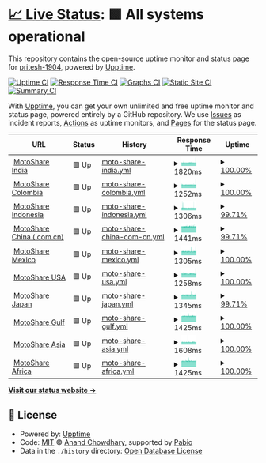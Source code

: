 # [📈 Live Status](https://pritesh-1904.github.io/moto-monitor-upptime): <!--live status--> **🟩 All systems operational**

This repository contains the open-source uptime monitor and status page for [pritesh-1904](https://pritesh-1904.github.io/moto-monitor-upptime), powered by [Upptime](https://github.com/upptime/upptime).

[![Uptime CI](https://github.com/pritesh-1904/moto-monitor-upptime/workflows/Uptime%20CI/badge.svg)](https://github.com/pritesh-1904/moto-monitor-upptime/actions?query=workflow%3A%22Uptime+CI%22)
[![Response Time CI](https://github.com/pritesh-1904/moto-monitor-upptime/workflows/Response%20Time%20CI/badge.svg)](https://github.com/pritesh-1904/moto-monitor-upptime/actions?query=workflow%3A%22Response+Time+CI%22)
[![Graphs CI](https://github.com/pritesh-1904/moto-monitor-upptime/workflows/Graphs%20CI/badge.svg)](https://github.com/pritesh-1904/moto-monitor-upptime/actions?query=workflow%3A%22Graphs+CI%22)
[![Static Site CI](https://github.com/pritesh-1904/moto-monitor-upptime/workflows/Static%20Site%20CI/badge.svg)](https://github.com/pritesh-1904/moto-monitor-upptime/actions?query=workflow%3A%22Static+Site+CI%22)
[![Summary CI](https://github.com/pritesh-1904/moto-monitor-upptime/workflows/Summary%20CI/badge.svg)](https://github.com/pritesh-1904/moto-monitor-upptime/actions?query=workflow%3A%22Summary+CI%22)

With [Upptime](https://upptime.js.org), you can get your own unlimited and free uptime monitor and status page, powered entirely by a GitHub repository. We use [Issues](https://github.com/pritesh-1904/moto-monitor-upptime/issues) as incident reports, [Actions](https://github.com/pritesh-1904/moto-monitor-upptime/actions) as uptime monitors, and [Pages](https://pritesh-1904.github.io/moto-monitor-upptime) for the status page.

<!--start: status pages-->
<!-- This summary is generated by Upptime (https://github.com/upptime/upptime) -->
<!-- Do not edit this manually, your changes will be overwritten -->
<!-- prettier-ignore -->
| URL | Status | History | Response Time | Uptime |
| --- | ------ | ------- | ------------- | ------ |
| <img alt="" src="https://icons.duckduckgo.com/ip3/motoshare.in.ico" height="13"> [MotoShare India](https://motoshare.in) | 🟩 Up | [moto-share-india.yml](https://github.com/pritesh-1904/moto-monitor-upptime/commits/HEAD/history/moto-share-india.yml) | <details><summary><img alt="Response time graph" src="./graphs/moto-share-india/response-time-week.png" height="20"> 1820ms</summary><br><a href="https://pritesh-1904.github.io/moto-monitor-upptime/history/moto-share-india"><img alt="Response time 1798" src="https://img.shields.io/endpoint?url=https%3A%2F%2Fraw.githubusercontent.com%2Fpritesh-1904%2Fmoto-monitor-upptime%2FHEAD%2Fapi%2Fmoto-share-india%2Fresponse-time.json"></a><br><a href="https://pritesh-1904.github.io/moto-monitor-upptime/history/moto-share-india"><img alt="24-hour response time 1816" src="https://img.shields.io/endpoint?url=https%3A%2F%2Fraw.githubusercontent.com%2Fpritesh-1904%2Fmoto-monitor-upptime%2FHEAD%2Fapi%2Fmoto-share-india%2Fresponse-time-day.json"></a><br><a href="https://pritesh-1904.github.io/moto-monitor-upptime/history/moto-share-india"><img alt="7-day response time 1820" src="https://img.shields.io/endpoint?url=https%3A%2F%2Fraw.githubusercontent.com%2Fpritesh-1904%2Fmoto-monitor-upptime%2FHEAD%2Fapi%2Fmoto-share-india%2Fresponse-time-week.json"></a><br><a href="https://pritesh-1904.github.io/moto-monitor-upptime/history/moto-share-india"><img alt="30-day response time 1798" src="https://img.shields.io/endpoint?url=https%3A%2F%2Fraw.githubusercontent.com%2Fpritesh-1904%2Fmoto-monitor-upptime%2FHEAD%2Fapi%2Fmoto-share-india%2Fresponse-time-month.json"></a><br><a href="https://pritesh-1904.github.io/moto-monitor-upptime/history/moto-share-india"><img alt="1-year response time 1798" src="https://img.shields.io/endpoint?url=https%3A%2F%2Fraw.githubusercontent.com%2Fpritesh-1904%2Fmoto-monitor-upptime%2FHEAD%2Fapi%2Fmoto-share-india%2Fresponse-time-year.json"></a></details> | <details><summary><a href="https://pritesh-1904.github.io/moto-monitor-upptime/history/moto-share-india">100.00%</a></summary><a href="https://pritesh-1904.github.io/moto-monitor-upptime/history/moto-share-india"><img alt="All-time uptime 99.69%" src="https://img.shields.io/endpoint?url=https%3A%2F%2Fraw.githubusercontent.com%2Fpritesh-1904%2Fmoto-monitor-upptime%2FHEAD%2Fapi%2Fmoto-share-india%2Fuptime.json"></a><br><a href="https://pritesh-1904.github.io/moto-monitor-upptime/history/moto-share-india"><img alt="24-hour uptime 100.00%" src="https://img.shields.io/endpoint?url=https%3A%2F%2Fraw.githubusercontent.com%2Fpritesh-1904%2Fmoto-monitor-upptime%2FHEAD%2Fapi%2Fmoto-share-india%2Fuptime-day.json"></a><br><a href="https://pritesh-1904.github.io/moto-monitor-upptime/history/moto-share-india"><img alt="7-day uptime 100.00%" src="https://img.shields.io/endpoint?url=https%3A%2F%2Fraw.githubusercontent.com%2Fpritesh-1904%2Fmoto-monitor-upptime%2FHEAD%2Fapi%2Fmoto-share-india%2Fuptime-week.json"></a><br><a href="https://pritesh-1904.github.io/moto-monitor-upptime/history/moto-share-india"><img alt="30-day uptime 99.69%" src="https://img.shields.io/endpoint?url=https%3A%2F%2Fraw.githubusercontent.com%2Fpritesh-1904%2Fmoto-monitor-upptime%2FHEAD%2Fapi%2Fmoto-share-india%2Fuptime-month.json"></a><br><a href="https://pritesh-1904.github.io/moto-monitor-upptime/history/moto-share-india"><img alt="1-year uptime 99.69%" src="https://img.shields.io/endpoint?url=https%3A%2F%2Fraw.githubusercontent.com%2Fpritesh-1904%2Fmoto-monitor-upptime%2FHEAD%2Fapi%2Fmoto-share-india%2Fuptime-year.json"></a></details>
| <img alt="" src="https://icons.duckduckgo.com/ip3/motoshare.co.ico" height="13"> [MotoShare Colombia](https://motoshare.co) | 🟩 Up | [moto-share-colombia.yml](https://github.com/pritesh-1904/moto-monitor-upptime/commits/HEAD/history/moto-share-colombia.yml) | <details><summary><img alt="Response time graph" src="./graphs/moto-share-colombia/response-time-week.png" height="20"> 1252ms</summary><br><a href="https://pritesh-1904.github.io/moto-monitor-upptime/history/moto-share-colombia"><img alt="Response time 1213" src="https://img.shields.io/endpoint?url=https%3A%2F%2Fraw.githubusercontent.com%2Fpritesh-1904%2Fmoto-monitor-upptime%2FHEAD%2Fapi%2Fmoto-share-colombia%2Fresponse-time.json"></a><br><a href="https://pritesh-1904.github.io/moto-monitor-upptime/history/moto-share-colombia"><img alt="24-hour response time 1260" src="https://img.shields.io/endpoint?url=https%3A%2F%2Fraw.githubusercontent.com%2Fpritesh-1904%2Fmoto-monitor-upptime%2FHEAD%2Fapi%2Fmoto-share-colombia%2Fresponse-time-day.json"></a><br><a href="https://pritesh-1904.github.io/moto-monitor-upptime/history/moto-share-colombia"><img alt="7-day response time 1252" src="https://img.shields.io/endpoint?url=https%3A%2F%2Fraw.githubusercontent.com%2Fpritesh-1904%2Fmoto-monitor-upptime%2FHEAD%2Fapi%2Fmoto-share-colombia%2Fresponse-time-week.json"></a><br><a href="https://pritesh-1904.github.io/moto-monitor-upptime/history/moto-share-colombia"><img alt="30-day response time 1213" src="https://img.shields.io/endpoint?url=https%3A%2F%2Fraw.githubusercontent.com%2Fpritesh-1904%2Fmoto-monitor-upptime%2FHEAD%2Fapi%2Fmoto-share-colombia%2Fresponse-time-month.json"></a><br><a href="https://pritesh-1904.github.io/moto-monitor-upptime/history/moto-share-colombia"><img alt="1-year response time 1213" src="https://img.shields.io/endpoint?url=https%3A%2F%2Fraw.githubusercontent.com%2Fpritesh-1904%2Fmoto-monitor-upptime%2FHEAD%2Fapi%2Fmoto-share-colombia%2Fresponse-time-year.json"></a></details> | <details><summary><a href="https://pritesh-1904.github.io/moto-monitor-upptime/history/moto-share-colombia">100.00%</a></summary><a href="https://pritesh-1904.github.io/moto-monitor-upptime/history/moto-share-colombia"><img alt="All-time uptime 99.70%" src="https://img.shields.io/endpoint?url=https%3A%2F%2Fraw.githubusercontent.com%2Fpritesh-1904%2Fmoto-monitor-upptime%2FHEAD%2Fapi%2Fmoto-share-colombia%2Fuptime.json"></a><br><a href="https://pritesh-1904.github.io/moto-monitor-upptime/history/moto-share-colombia"><img alt="24-hour uptime 100.00%" src="https://img.shields.io/endpoint?url=https%3A%2F%2Fraw.githubusercontent.com%2Fpritesh-1904%2Fmoto-monitor-upptime%2FHEAD%2Fapi%2Fmoto-share-colombia%2Fuptime-day.json"></a><br><a href="https://pritesh-1904.github.io/moto-monitor-upptime/history/moto-share-colombia"><img alt="7-day uptime 100.00%" src="https://img.shields.io/endpoint?url=https%3A%2F%2Fraw.githubusercontent.com%2Fpritesh-1904%2Fmoto-monitor-upptime%2FHEAD%2Fapi%2Fmoto-share-colombia%2Fuptime-week.json"></a><br><a href="https://pritesh-1904.github.io/moto-monitor-upptime/history/moto-share-colombia"><img alt="30-day uptime 99.70%" src="https://img.shields.io/endpoint?url=https%3A%2F%2Fraw.githubusercontent.com%2Fpritesh-1904%2Fmoto-monitor-upptime%2FHEAD%2Fapi%2Fmoto-share-colombia%2Fuptime-month.json"></a><br><a href="https://pritesh-1904.github.io/moto-monitor-upptime/history/moto-share-colombia"><img alt="1-year uptime 99.70%" src="https://img.shields.io/endpoint?url=https%3A%2F%2Fraw.githubusercontent.com%2Fpritesh-1904%2Fmoto-monitor-upptime%2FHEAD%2Fapi%2Fmoto-share-colombia%2Fuptime-year.json"></a></details>
| <img alt="" src="https://icons.duckduckgo.com/ip3/motoshare.id.ico" height="13"> [MotoShare Indonesia](https://motoshare.id) | 🟩 Up | [moto-share-indonesia.yml](https://github.com/pritesh-1904/moto-monitor-upptime/commits/HEAD/history/moto-share-indonesia.yml) | <details><summary><img alt="Response time graph" src="./graphs/moto-share-indonesia/response-time-week.png" height="20"> 1306ms</summary><br><a href="https://pritesh-1904.github.io/moto-monitor-upptime/history/moto-share-indonesia"><img alt="Response time 1312" src="https://img.shields.io/endpoint?url=https%3A%2F%2Fraw.githubusercontent.com%2Fpritesh-1904%2Fmoto-monitor-upptime%2FHEAD%2Fapi%2Fmoto-share-indonesia%2Fresponse-time.json"></a><br><a href="https://pritesh-1904.github.io/moto-monitor-upptime/history/moto-share-indonesia"><img alt="24-hour response time 1261" src="https://img.shields.io/endpoint?url=https%3A%2F%2Fraw.githubusercontent.com%2Fpritesh-1904%2Fmoto-monitor-upptime%2FHEAD%2Fapi%2Fmoto-share-indonesia%2Fresponse-time-day.json"></a><br><a href="https://pritesh-1904.github.io/moto-monitor-upptime/history/moto-share-indonesia"><img alt="7-day response time 1306" src="https://img.shields.io/endpoint?url=https%3A%2F%2Fraw.githubusercontent.com%2Fpritesh-1904%2Fmoto-monitor-upptime%2FHEAD%2Fapi%2Fmoto-share-indonesia%2Fresponse-time-week.json"></a><br><a href="https://pritesh-1904.github.io/moto-monitor-upptime/history/moto-share-indonesia"><img alt="30-day response time 1312" src="https://img.shields.io/endpoint?url=https%3A%2F%2Fraw.githubusercontent.com%2Fpritesh-1904%2Fmoto-monitor-upptime%2FHEAD%2Fapi%2Fmoto-share-indonesia%2Fresponse-time-month.json"></a><br><a href="https://pritesh-1904.github.io/moto-monitor-upptime/history/moto-share-indonesia"><img alt="1-year response time 1312" src="https://img.shields.io/endpoint?url=https%3A%2F%2Fraw.githubusercontent.com%2Fpritesh-1904%2Fmoto-monitor-upptime%2FHEAD%2Fapi%2Fmoto-share-indonesia%2Fresponse-time-year.json"></a></details> | <details><summary><a href="https://pritesh-1904.github.io/moto-monitor-upptime/history/moto-share-indonesia">99.71%</a></summary><a href="https://pritesh-1904.github.io/moto-monitor-upptime/history/moto-share-indonesia"><img alt="All-time uptime 99.83%" src="https://img.shields.io/endpoint?url=https%3A%2F%2Fraw.githubusercontent.com%2Fpritesh-1904%2Fmoto-monitor-upptime%2FHEAD%2Fapi%2Fmoto-share-indonesia%2Fuptime.json"></a><br><a href="https://pritesh-1904.github.io/moto-monitor-upptime/history/moto-share-indonesia"><img alt="24-hour uptime 100.00%" src="https://img.shields.io/endpoint?url=https%3A%2F%2Fraw.githubusercontent.com%2Fpritesh-1904%2Fmoto-monitor-upptime%2FHEAD%2Fapi%2Fmoto-share-indonesia%2Fuptime-day.json"></a><br><a href="https://pritesh-1904.github.io/moto-monitor-upptime/history/moto-share-indonesia"><img alt="7-day uptime 99.71%" src="https://img.shields.io/endpoint?url=https%3A%2F%2Fraw.githubusercontent.com%2Fpritesh-1904%2Fmoto-monitor-upptime%2FHEAD%2Fapi%2Fmoto-share-indonesia%2Fuptime-week.json"></a><br><a href="https://pritesh-1904.github.io/moto-monitor-upptime/history/moto-share-indonesia"><img alt="30-day uptime 99.83%" src="https://img.shields.io/endpoint?url=https%3A%2F%2Fraw.githubusercontent.com%2Fpritesh-1904%2Fmoto-monitor-upptime%2FHEAD%2Fapi%2Fmoto-share-indonesia%2Fuptime-month.json"></a><br><a href="https://pritesh-1904.github.io/moto-monitor-upptime/history/moto-share-indonesia"><img alt="1-year uptime 99.83%" src="https://img.shields.io/endpoint?url=https%3A%2F%2Fraw.githubusercontent.com%2Fpritesh-1904%2Fmoto-monitor-upptime%2FHEAD%2Fapi%2Fmoto-share-indonesia%2Fuptime-year.json"></a></details>
| <img alt="" src="https://icons.duckduckgo.com/ip3/motoshare.com.cn.ico" height="13"> [MotoShare China (.com.cn)](https://motoshare.com.cn) | 🟩 Up | [moto-share-china-com-cn.yml](https://github.com/pritesh-1904/moto-monitor-upptime/commits/HEAD/history/moto-share-china-com-cn.yml) | <details><summary><img alt="Response time graph" src="./graphs/moto-share-china-com-cn/response-time-week.png" height="20"> 1441ms</summary><br><a href="https://pritesh-1904.github.io/moto-monitor-upptime/history/moto-share-china-com-cn"><img alt="Response time 1438" src="https://img.shields.io/endpoint?url=https%3A%2F%2Fraw.githubusercontent.com%2Fpritesh-1904%2Fmoto-monitor-upptime%2FHEAD%2Fapi%2Fmoto-share-china-com-cn%2Fresponse-time.json"></a><br><a href="https://pritesh-1904.github.io/moto-monitor-upptime/history/moto-share-china-com-cn"><img alt="24-hour response time 1438" src="https://img.shields.io/endpoint?url=https%3A%2F%2Fraw.githubusercontent.com%2Fpritesh-1904%2Fmoto-monitor-upptime%2FHEAD%2Fapi%2Fmoto-share-china-com-cn%2Fresponse-time-day.json"></a><br><a href="https://pritesh-1904.github.io/moto-monitor-upptime/history/moto-share-china-com-cn"><img alt="7-day response time 1441" src="https://img.shields.io/endpoint?url=https%3A%2F%2Fraw.githubusercontent.com%2Fpritesh-1904%2Fmoto-monitor-upptime%2FHEAD%2Fapi%2Fmoto-share-china-com-cn%2Fresponse-time-week.json"></a><br><a href="https://pritesh-1904.github.io/moto-monitor-upptime/history/moto-share-china-com-cn"><img alt="30-day response time 1438" src="https://img.shields.io/endpoint?url=https%3A%2F%2Fraw.githubusercontent.com%2Fpritesh-1904%2Fmoto-monitor-upptime%2FHEAD%2Fapi%2Fmoto-share-china-com-cn%2Fresponse-time-month.json"></a><br><a href="https://pritesh-1904.github.io/moto-monitor-upptime/history/moto-share-china-com-cn"><img alt="1-year response time 1438" src="https://img.shields.io/endpoint?url=https%3A%2F%2Fraw.githubusercontent.com%2Fpritesh-1904%2Fmoto-monitor-upptime%2FHEAD%2Fapi%2Fmoto-share-china-com-cn%2Fresponse-time-year.json"></a></details> | <details><summary><a href="https://pritesh-1904.github.io/moto-monitor-upptime/history/moto-share-china-com-cn">99.71%</a></summary><a href="https://pritesh-1904.github.io/moto-monitor-upptime/history/moto-share-china-com-cn"><img alt="All-time uptime 99.83%" src="https://img.shields.io/endpoint?url=https%3A%2F%2Fraw.githubusercontent.com%2Fpritesh-1904%2Fmoto-monitor-upptime%2FHEAD%2Fapi%2Fmoto-share-china-com-cn%2Fuptime.json"></a><br><a href="https://pritesh-1904.github.io/moto-monitor-upptime/history/moto-share-china-com-cn"><img alt="24-hour uptime 100.00%" src="https://img.shields.io/endpoint?url=https%3A%2F%2Fraw.githubusercontent.com%2Fpritesh-1904%2Fmoto-monitor-upptime%2FHEAD%2Fapi%2Fmoto-share-china-com-cn%2Fuptime-day.json"></a><br><a href="https://pritesh-1904.github.io/moto-monitor-upptime/history/moto-share-china-com-cn"><img alt="7-day uptime 99.71%" src="https://img.shields.io/endpoint?url=https%3A%2F%2Fraw.githubusercontent.com%2Fpritesh-1904%2Fmoto-monitor-upptime%2FHEAD%2Fapi%2Fmoto-share-china-com-cn%2Fuptime-week.json"></a><br><a href="https://pritesh-1904.github.io/moto-monitor-upptime/history/moto-share-china-com-cn"><img alt="30-day uptime 99.83%" src="https://img.shields.io/endpoint?url=https%3A%2F%2Fraw.githubusercontent.com%2Fpritesh-1904%2Fmoto-monitor-upptime%2FHEAD%2Fapi%2Fmoto-share-china-com-cn%2Fuptime-month.json"></a><br><a href="https://pritesh-1904.github.io/moto-monitor-upptime/history/moto-share-china-com-cn"><img alt="1-year uptime 99.83%" src="https://img.shields.io/endpoint?url=https%3A%2F%2Fraw.githubusercontent.com%2Fpritesh-1904%2Fmoto-monitor-upptime%2FHEAD%2Fapi%2Fmoto-share-china-com-cn%2Fuptime-year.json"></a></details>
| <img alt="" src="https://icons.duckduckgo.com/ip3/motoshare.mx.ico" height="13"> [MotoShare Mexico](https://motoshare.mx) | 🟩 Up | [moto-share-mexico.yml](https://github.com/pritesh-1904/moto-monitor-upptime/commits/HEAD/history/moto-share-mexico.yml) | <details><summary><img alt="Response time graph" src="./graphs/moto-share-mexico/response-time-week.png" height="20"> 1305ms</summary><br><a href="https://pritesh-1904.github.io/moto-monitor-upptime/history/moto-share-mexico"><img alt="Response time 1271" src="https://img.shields.io/endpoint?url=https%3A%2F%2Fraw.githubusercontent.com%2Fpritesh-1904%2Fmoto-monitor-upptime%2FHEAD%2Fapi%2Fmoto-share-mexico%2Fresponse-time.json"></a><br><a href="https://pritesh-1904.github.io/moto-monitor-upptime/history/moto-share-mexico"><img alt="24-hour response time 1287" src="https://img.shields.io/endpoint?url=https%3A%2F%2Fraw.githubusercontent.com%2Fpritesh-1904%2Fmoto-monitor-upptime%2FHEAD%2Fapi%2Fmoto-share-mexico%2Fresponse-time-day.json"></a><br><a href="https://pritesh-1904.github.io/moto-monitor-upptime/history/moto-share-mexico"><img alt="7-day response time 1305" src="https://img.shields.io/endpoint?url=https%3A%2F%2Fraw.githubusercontent.com%2Fpritesh-1904%2Fmoto-monitor-upptime%2FHEAD%2Fapi%2Fmoto-share-mexico%2Fresponse-time-week.json"></a><br><a href="https://pritesh-1904.github.io/moto-monitor-upptime/history/moto-share-mexico"><img alt="30-day response time 1271" src="https://img.shields.io/endpoint?url=https%3A%2F%2Fraw.githubusercontent.com%2Fpritesh-1904%2Fmoto-monitor-upptime%2FHEAD%2Fapi%2Fmoto-share-mexico%2Fresponse-time-month.json"></a><br><a href="https://pritesh-1904.github.io/moto-monitor-upptime/history/moto-share-mexico"><img alt="1-year response time 1271" src="https://img.shields.io/endpoint?url=https%3A%2F%2Fraw.githubusercontent.com%2Fpritesh-1904%2Fmoto-monitor-upptime%2FHEAD%2Fapi%2Fmoto-share-mexico%2Fresponse-time-year.json"></a></details> | <details><summary><a href="https://pritesh-1904.github.io/moto-monitor-upptime/history/moto-share-mexico">100.00%</a></summary><a href="https://pritesh-1904.github.io/moto-monitor-upptime/history/moto-share-mexico"><img alt="All-time uptime 99.70%" src="https://img.shields.io/endpoint?url=https%3A%2F%2Fraw.githubusercontent.com%2Fpritesh-1904%2Fmoto-monitor-upptime%2FHEAD%2Fapi%2Fmoto-share-mexico%2Fuptime.json"></a><br><a href="https://pritesh-1904.github.io/moto-monitor-upptime/history/moto-share-mexico"><img alt="24-hour uptime 100.00%" src="https://img.shields.io/endpoint?url=https%3A%2F%2Fraw.githubusercontent.com%2Fpritesh-1904%2Fmoto-monitor-upptime%2FHEAD%2Fapi%2Fmoto-share-mexico%2Fuptime-day.json"></a><br><a href="https://pritesh-1904.github.io/moto-monitor-upptime/history/moto-share-mexico"><img alt="7-day uptime 100.00%" src="https://img.shields.io/endpoint?url=https%3A%2F%2Fraw.githubusercontent.com%2Fpritesh-1904%2Fmoto-monitor-upptime%2FHEAD%2Fapi%2Fmoto-share-mexico%2Fuptime-week.json"></a><br><a href="https://pritesh-1904.github.io/moto-monitor-upptime/history/moto-share-mexico"><img alt="30-day uptime 99.70%" src="https://img.shields.io/endpoint?url=https%3A%2F%2Fraw.githubusercontent.com%2Fpritesh-1904%2Fmoto-monitor-upptime%2FHEAD%2Fapi%2Fmoto-share-mexico%2Fuptime-month.json"></a><br><a href="https://pritesh-1904.github.io/moto-monitor-upptime/history/moto-share-mexico"><img alt="1-year uptime 99.70%" src="https://img.shields.io/endpoint?url=https%3A%2F%2Fraw.githubusercontent.com%2Fpritesh-1904%2Fmoto-monitor-upptime%2FHEAD%2Fapi%2Fmoto-share-mexico%2Fuptime-year.json"></a></details>
| <img alt="" src="https://icons.duckduckgo.com/ip3/motoshare.us.ico" height="13"> [MotoShare USA](https://motoshare.us) | 🟩 Up | [moto-share-usa.yml](https://github.com/pritesh-1904/moto-monitor-upptime/commits/HEAD/history/moto-share-usa.yml) | <details><summary><img alt="Response time graph" src="./graphs/moto-share-usa/response-time-week.png" height="20"> 1258ms</summary><br><a href="https://pritesh-1904.github.io/moto-monitor-upptime/history/moto-share-usa"><img alt="Response time 1218" src="https://img.shields.io/endpoint?url=https%3A%2F%2Fraw.githubusercontent.com%2Fpritesh-1904%2Fmoto-monitor-upptime%2FHEAD%2Fapi%2Fmoto-share-usa%2Fresponse-time.json"></a><br><a href="https://pritesh-1904.github.io/moto-monitor-upptime/history/moto-share-usa"><img alt="24-hour response time 1219" src="https://img.shields.io/endpoint?url=https%3A%2F%2Fraw.githubusercontent.com%2Fpritesh-1904%2Fmoto-monitor-upptime%2FHEAD%2Fapi%2Fmoto-share-usa%2Fresponse-time-day.json"></a><br><a href="https://pritesh-1904.github.io/moto-monitor-upptime/history/moto-share-usa"><img alt="7-day response time 1258" src="https://img.shields.io/endpoint?url=https%3A%2F%2Fraw.githubusercontent.com%2Fpritesh-1904%2Fmoto-monitor-upptime%2FHEAD%2Fapi%2Fmoto-share-usa%2Fresponse-time-week.json"></a><br><a href="https://pritesh-1904.github.io/moto-monitor-upptime/history/moto-share-usa"><img alt="30-day response time 1218" src="https://img.shields.io/endpoint?url=https%3A%2F%2Fraw.githubusercontent.com%2Fpritesh-1904%2Fmoto-monitor-upptime%2FHEAD%2Fapi%2Fmoto-share-usa%2Fresponse-time-month.json"></a><br><a href="https://pritesh-1904.github.io/moto-monitor-upptime/history/moto-share-usa"><img alt="1-year response time 1218" src="https://img.shields.io/endpoint?url=https%3A%2F%2Fraw.githubusercontent.com%2Fpritesh-1904%2Fmoto-monitor-upptime%2FHEAD%2Fapi%2Fmoto-share-usa%2Fresponse-time-year.json"></a></details> | <details><summary><a href="https://pritesh-1904.github.io/moto-monitor-upptime/history/moto-share-usa">100.00%</a></summary><a href="https://pritesh-1904.github.io/moto-monitor-upptime/history/moto-share-usa"><img alt="All-time uptime 99.70%" src="https://img.shields.io/endpoint?url=https%3A%2F%2Fraw.githubusercontent.com%2Fpritesh-1904%2Fmoto-monitor-upptime%2FHEAD%2Fapi%2Fmoto-share-usa%2Fuptime.json"></a><br><a href="https://pritesh-1904.github.io/moto-monitor-upptime/history/moto-share-usa"><img alt="24-hour uptime 100.00%" src="https://img.shields.io/endpoint?url=https%3A%2F%2Fraw.githubusercontent.com%2Fpritesh-1904%2Fmoto-monitor-upptime%2FHEAD%2Fapi%2Fmoto-share-usa%2Fuptime-day.json"></a><br><a href="https://pritesh-1904.github.io/moto-monitor-upptime/history/moto-share-usa"><img alt="7-day uptime 100.00%" src="https://img.shields.io/endpoint?url=https%3A%2F%2Fraw.githubusercontent.com%2Fpritesh-1904%2Fmoto-monitor-upptime%2FHEAD%2Fapi%2Fmoto-share-usa%2Fuptime-week.json"></a><br><a href="https://pritesh-1904.github.io/moto-monitor-upptime/history/moto-share-usa"><img alt="30-day uptime 99.70%" src="https://img.shields.io/endpoint?url=https%3A%2F%2Fraw.githubusercontent.com%2Fpritesh-1904%2Fmoto-monitor-upptime%2FHEAD%2Fapi%2Fmoto-share-usa%2Fuptime-month.json"></a><br><a href="https://pritesh-1904.github.io/moto-monitor-upptime/history/moto-share-usa"><img alt="1-year uptime 99.70%" src="https://img.shields.io/endpoint?url=https%3A%2F%2Fraw.githubusercontent.com%2Fpritesh-1904%2Fmoto-monitor-upptime%2FHEAD%2Fapi%2Fmoto-share-usa%2Fuptime-year.json"></a></details>
| <img alt="" src="https://icons.duckduckgo.com/ip3/motoshare.jp.ico" height="13"> [MotoShare Japan](https://motoshare.jp) | 🟩 Up | [moto-share-japan.yml](https://github.com/pritesh-1904/moto-monitor-upptime/commits/HEAD/history/moto-share-japan.yml) | <details><summary><img alt="Response time graph" src="./graphs/moto-share-japan/response-time-week.png" height="20"> 1345ms</summary><br><a href="https://pritesh-1904.github.io/moto-monitor-upptime/history/moto-share-japan"><img alt="Response time 1340" src="https://img.shields.io/endpoint?url=https%3A%2F%2Fraw.githubusercontent.com%2Fpritesh-1904%2Fmoto-monitor-upptime%2FHEAD%2Fapi%2Fmoto-share-japan%2Fresponse-time.json"></a><br><a href="https://pritesh-1904.github.io/moto-monitor-upptime/history/moto-share-japan"><img alt="24-hour response time 1322" src="https://img.shields.io/endpoint?url=https%3A%2F%2Fraw.githubusercontent.com%2Fpritesh-1904%2Fmoto-monitor-upptime%2FHEAD%2Fapi%2Fmoto-share-japan%2Fresponse-time-day.json"></a><br><a href="https://pritesh-1904.github.io/moto-monitor-upptime/history/moto-share-japan"><img alt="7-day response time 1345" src="https://img.shields.io/endpoint?url=https%3A%2F%2Fraw.githubusercontent.com%2Fpritesh-1904%2Fmoto-monitor-upptime%2FHEAD%2Fapi%2Fmoto-share-japan%2Fresponse-time-week.json"></a><br><a href="https://pritesh-1904.github.io/moto-monitor-upptime/history/moto-share-japan"><img alt="30-day response time 1340" src="https://img.shields.io/endpoint?url=https%3A%2F%2Fraw.githubusercontent.com%2Fpritesh-1904%2Fmoto-monitor-upptime%2FHEAD%2Fapi%2Fmoto-share-japan%2Fresponse-time-month.json"></a><br><a href="https://pritesh-1904.github.io/moto-monitor-upptime/history/moto-share-japan"><img alt="1-year response time 1340" src="https://img.shields.io/endpoint?url=https%3A%2F%2Fraw.githubusercontent.com%2Fpritesh-1904%2Fmoto-monitor-upptime%2FHEAD%2Fapi%2Fmoto-share-japan%2Fresponse-time-year.json"></a></details> | <details><summary><a href="https://pritesh-1904.github.io/moto-monitor-upptime/history/moto-share-japan">99.71%</a></summary><a href="https://pritesh-1904.github.io/moto-monitor-upptime/history/moto-share-japan"><img alt="All-time uptime 99.83%" src="https://img.shields.io/endpoint?url=https%3A%2F%2Fraw.githubusercontent.com%2Fpritesh-1904%2Fmoto-monitor-upptime%2FHEAD%2Fapi%2Fmoto-share-japan%2Fuptime.json"></a><br><a href="https://pritesh-1904.github.io/moto-monitor-upptime/history/moto-share-japan"><img alt="24-hour uptime 100.00%" src="https://img.shields.io/endpoint?url=https%3A%2F%2Fraw.githubusercontent.com%2Fpritesh-1904%2Fmoto-monitor-upptime%2FHEAD%2Fapi%2Fmoto-share-japan%2Fuptime-day.json"></a><br><a href="https://pritesh-1904.github.io/moto-monitor-upptime/history/moto-share-japan"><img alt="7-day uptime 99.71%" src="https://img.shields.io/endpoint?url=https%3A%2F%2Fraw.githubusercontent.com%2Fpritesh-1904%2Fmoto-monitor-upptime%2FHEAD%2Fapi%2Fmoto-share-japan%2Fuptime-week.json"></a><br><a href="https://pritesh-1904.github.io/moto-monitor-upptime/history/moto-share-japan"><img alt="30-day uptime 99.83%" src="https://img.shields.io/endpoint?url=https%3A%2F%2Fraw.githubusercontent.com%2Fpritesh-1904%2Fmoto-monitor-upptime%2FHEAD%2Fapi%2Fmoto-share-japan%2Fuptime-month.json"></a><br><a href="https://pritesh-1904.github.io/moto-monitor-upptime/history/moto-share-japan"><img alt="1-year uptime 99.83%" src="https://img.shields.io/endpoint?url=https%3A%2F%2Fraw.githubusercontent.com%2Fpritesh-1904%2Fmoto-monitor-upptime%2FHEAD%2Fapi%2Fmoto-share-japan%2Fuptime-year.json"></a></details>
| <img alt="" src="https://icons.duckduckgo.com/ip3/motosharegulf.com.ico" height="13"> [MotoShare Gulf](https://motosharegulf.com) | 🟩 Up | [moto-share-gulf.yml](https://github.com/pritesh-1904/moto-monitor-upptime/commits/HEAD/history/moto-share-gulf.yml) | <details><summary><img alt="Response time graph" src="./graphs/moto-share-gulf/response-time-week.png" height="20"> 1425ms</summary><br><a href="https://pritesh-1904.github.io/moto-monitor-upptime/history/moto-share-gulf"><img alt="Response time 1460" src="https://img.shields.io/endpoint?url=https%3A%2F%2Fraw.githubusercontent.com%2Fpritesh-1904%2Fmoto-monitor-upptime%2FHEAD%2Fapi%2Fmoto-share-gulf%2Fresponse-time.json"></a><br><a href="https://pritesh-1904.github.io/moto-monitor-upptime/history/moto-share-gulf"><img alt="24-hour response time 1416" src="https://img.shields.io/endpoint?url=https%3A%2F%2Fraw.githubusercontent.com%2Fpritesh-1904%2Fmoto-monitor-upptime%2FHEAD%2Fapi%2Fmoto-share-gulf%2Fresponse-time-day.json"></a><br><a href="https://pritesh-1904.github.io/moto-monitor-upptime/history/moto-share-gulf"><img alt="7-day response time 1425" src="https://img.shields.io/endpoint?url=https%3A%2F%2Fraw.githubusercontent.com%2Fpritesh-1904%2Fmoto-monitor-upptime%2FHEAD%2Fapi%2Fmoto-share-gulf%2Fresponse-time-week.json"></a><br><a href="https://pritesh-1904.github.io/moto-monitor-upptime/history/moto-share-gulf"><img alt="30-day response time 1460" src="https://img.shields.io/endpoint?url=https%3A%2F%2Fraw.githubusercontent.com%2Fpritesh-1904%2Fmoto-monitor-upptime%2FHEAD%2Fapi%2Fmoto-share-gulf%2Fresponse-time-month.json"></a><br><a href="https://pritesh-1904.github.io/moto-monitor-upptime/history/moto-share-gulf"><img alt="1-year response time 1460" src="https://img.shields.io/endpoint?url=https%3A%2F%2Fraw.githubusercontent.com%2Fpritesh-1904%2Fmoto-monitor-upptime%2FHEAD%2Fapi%2Fmoto-share-gulf%2Fresponse-time-year.json"></a></details> | <details><summary><a href="https://pritesh-1904.github.io/moto-monitor-upptime/history/moto-share-gulf">100.00%</a></summary><a href="https://pritesh-1904.github.io/moto-monitor-upptime/history/moto-share-gulf"><img alt="All-time uptime 100.00%" src="https://img.shields.io/endpoint?url=https%3A%2F%2Fraw.githubusercontent.com%2Fpritesh-1904%2Fmoto-monitor-upptime%2FHEAD%2Fapi%2Fmoto-share-gulf%2Fuptime.json"></a><br><a href="https://pritesh-1904.github.io/moto-monitor-upptime/history/moto-share-gulf"><img alt="24-hour uptime 100.00%" src="https://img.shields.io/endpoint?url=https%3A%2F%2Fraw.githubusercontent.com%2Fpritesh-1904%2Fmoto-monitor-upptime%2FHEAD%2Fapi%2Fmoto-share-gulf%2Fuptime-day.json"></a><br><a href="https://pritesh-1904.github.io/moto-monitor-upptime/history/moto-share-gulf"><img alt="7-day uptime 100.00%" src="https://img.shields.io/endpoint?url=https%3A%2F%2Fraw.githubusercontent.com%2Fpritesh-1904%2Fmoto-monitor-upptime%2FHEAD%2Fapi%2Fmoto-share-gulf%2Fuptime-week.json"></a><br><a href="https://pritesh-1904.github.io/moto-monitor-upptime/history/moto-share-gulf"><img alt="30-day uptime 100.00%" src="https://img.shields.io/endpoint?url=https%3A%2F%2Fraw.githubusercontent.com%2Fpritesh-1904%2Fmoto-monitor-upptime%2FHEAD%2Fapi%2Fmoto-share-gulf%2Fuptime-month.json"></a><br><a href="https://pritesh-1904.github.io/moto-monitor-upptime/history/moto-share-gulf"><img alt="1-year uptime 100.00%" src="https://img.shields.io/endpoint?url=https%3A%2F%2Fraw.githubusercontent.com%2Fpritesh-1904%2Fmoto-monitor-upptime%2FHEAD%2Fapi%2Fmoto-share-gulf%2Fuptime-year.json"></a></details>
| <img alt="" src="https://icons.duckduckgo.com/ip3/motoshare.asia.ico" height="13"> [MotoShare Asia](https://motoshare.asia) | 🟩 Up | [moto-share-asia.yml](https://github.com/pritesh-1904/moto-monitor-upptime/commits/HEAD/history/moto-share-asia.yml) | <details><summary><img alt="Response time graph" src="./graphs/moto-share-asia/response-time-week.png" height="20"> 1608ms</summary><br><a href="https://pritesh-1904.github.io/moto-monitor-upptime/history/moto-share-asia"><img alt="Response time 1633" src="https://img.shields.io/endpoint?url=https%3A%2F%2Fraw.githubusercontent.com%2Fpritesh-1904%2Fmoto-monitor-upptime%2FHEAD%2Fapi%2Fmoto-share-asia%2Fresponse-time.json"></a><br><a href="https://pritesh-1904.github.io/moto-monitor-upptime/history/moto-share-asia"><img alt="24-hour response time 1614" src="https://img.shields.io/endpoint?url=https%3A%2F%2Fraw.githubusercontent.com%2Fpritesh-1904%2Fmoto-monitor-upptime%2FHEAD%2Fapi%2Fmoto-share-asia%2Fresponse-time-day.json"></a><br><a href="https://pritesh-1904.github.io/moto-monitor-upptime/history/moto-share-asia"><img alt="7-day response time 1608" src="https://img.shields.io/endpoint?url=https%3A%2F%2Fraw.githubusercontent.com%2Fpritesh-1904%2Fmoto-monitor-upptime%2FHEAD%2Fapi%2Fmoto-share-asia%2Fresponse-time-week.json"></a><br><a href="https://pritesh-1904.github.io/moto-monitor-upptime/history/moto-share-asia"><img alt="30-day response time 1633" src="https://img.shields.io/endpoint?url=https%3A%2F%2Fraw.githubusercontent.com%2Fpritesh-1904%2Fmoto-monitor-upptime%2FHEAD%2Fapi%2Fmoto-share-asia%2Fresponse-time-month.json"></a><br><a href="https://pritesh-1904.github.io/moto-monitor-upptime/history/moto-share-asia"><img alt="1-year response time 1633" src="https://img.shields.io/endpoint?url=https%3A%2F%2Fraw.githubusercontent.com%2Fpritesh-1904%2Fmoto-monitor-upptime%2FHEAD%2Fapi%2Fmoto-share-asia%2Fresponse-time-year.json"></a></details> | <details><summary><a href="https://pritesh-1904.github.io/moto-monitor-upptime/history/moto-share-asia">100.00%</a></summary><a href="https://pritesh-1904.github.io/moto-monitor-upptime/history/moto-share-asia"><img alt="All-time uptime 100.00%" src="https://img.shields.io/endpoint?url=https%3A%2F%2Fraw.githubusercontent.com%2Fpritesh-1904%2Fmoto-monitor-upptime%2FHEAD%2Fapi%2Fmoto-share-asia%2Fuptime.json"></a><br><a href="https://pritesh-1904.github.io/moto-monitor-upptime/history/moto-share-asia"><img alt="24-hour uptime 100.00%" src="https://img.shields.io/endpoint?url=https%3A%2F%2Fraw.githubusercontent.com%2Fpritesh-1904%2Fmoto-monitor-upptime%2FHEAD%2Fapi%2Fmoto-share-asia%2Fuptime-day.json"></a><br><a href="https://pritesh-1904.github.io/moto-monitor-upptime/history/moto-share-asia"><img alt="7-day uptime 100.00%" src="https://img.shields.io/endpoint?url=https%3A%2F%2Fraw.githubusercontent.com%2Fpritesh-1904%2Fmoto-monitor-upptime%2FHEAD%2Fapi%2Fmoto-share-asia%2Fuptime-week.json"></a><br><a href="https://pritesh-1904.github.io/moto-monitor-upptime/history/moto-share-asia"><img alt="30-day uptime 100.00%" src="https://img.shields.io/endpoint?url=https%3A%2F%2Fraw.githubusercontent.com%2Fpritesh-1904%2Fmoto-monitor-upptime%2FHEAD%2Fapi%2Fmoto-share-asia%2Fuptime-month.json"></a><br><a href="https://pritesh-1904.github.io/moto-monitor-upptime/history/moto-share-asia"><img alt="1-year uptime 100.00%" src="https://img.shields.io/endpoint?url=https%3A%2F%2Fraw.githubusercontent.com%2Fpritesh-1904%2Fmoto-monitor-upptime%2FHEAD%2Fapi%2Fmoto-share-asia%2Fuptime-year.json"></a></details>
| <img alt="" src="https://icons.duckduckgo.com/ip3/motoshareafrica.com.ico" height="13"> [MotoShare Africa](https://motoshareafrica.com) | 🟩 Up | [moto-share-africa.yml](https://github.com/pritesh-1904/moto-monitor-upptime/commits/HEAD/history/moto-share-africa.yml) | <details><summary><img alt="Response time graph" src="./graphs/moto-share-africa/response-time-week.png" height="20"> 1425ms</summary><br><a href="https://pritesh-1904.github.io/moto-monitor-upptime/history/moto-share-africa"><img alt="Response time 1449" src="https://img.shields.io/endpoint?url=https%3A%2F%2Fraw.githubusercontent.com%2Fpritesh-1904%2Fmoto-monitor-upptime%2FHEAD%2Fapi%2Fmoto-share-africa%2Fresponse-time.json"></a><br><a href="https://pritesh-1904.github.io/moto-monitor-upptime/history/moto-share-africa"><img alt="24-hour response time 1419" src="https://img.shields.io/endpoint?url=https%3A%2F%2Fraw.githubusercontent.com%2Fpritesh-1904%2Fmoto-monitor-upptime%2FHEAD%2Fapi%2Fmoto-share-africa%2Fresponse-time-day.json"></a><br><a href="https://pritesh-1904.github.io/moto-monitor-upptime/history/moto-share-africa"><img alt="7-day response time 1425" src="https://img.shields.io/endpoint?url=https%3A%2F%2Fraw.githubusercontent.com%2Fpritesh-1904%2Fmoto-monitor-upptime%2FHEAD%2Fapi%2Fmoto-share-africa%2Fresponse-time-week.json"></a><br><a href="https://pritesh-1904.github.io/moto-monitor-upptime/history/moto-share-africa"><img alt="30-day response time 1449" src="https://img.shields.io/endpoint?url=https%3A%2F%2Fraw.githubusercontent.com%2Fpritesh-1904%2Fmoto-monitor-upptime%2FHEAD%2Fapi%2Fmoto-share-africa%2Fresponse-time-month.json"></a><br><a href="https://pritesh-1904.github.io/moto-monitor-upptime/history/moto-share-africa"><img alt="1-year response time 1449" src="https://img.shields.io/endpoint?url=https%3A%2F%2Fraw.githubusercontent.com%2Fpritesh-1904%2Fmoto-monitor-upptime%2FHEAD%2Fapi%2Fmoto-share-africa%2Fresponse-time-year.json"></a></details> | <details><summary><a href="https://pritesh-1904.github.io/moto-monitor-upptime/history/moto-share-africa">100.00%</a></summary><a href="https://pritesh-1904.github.io/moto-monitor-upptime/history/moto-share-africa"><img alt="All-time uptime 100.00%" src="https://img.shields.io/endpoint?url=https%3A%2F%2Fraw.githubusercontent.com%2Fpritesh-1904%2Fmoto-monitor-upptime%2FHEAD%2Fapi%2Fmoto-share-africa%2Fuptime.json"></a><br><a href="https://pritesh-1904.github.io/moto-monitor-upptime/history/moto-share-africa"><img alt="24-hour uptime 100.00%" src="https://img.shields.io/endpoint?url=https%3A%2F%2Fraw.githubusercontent.com%2Fpritesh-1904%2Fmoto-monitor-upptime%2FHEAD%2Fapi%2Fmoto-share-africa%2Fuptime-day.json"></a><br><a href="https://pritesh-1904.github.io/moto-monitor-upptime/history/moto-share-africa"><img alt="7-day uptime 100.00%" src="https://img.shields.io/endpoint?url=https%3A%2F%2Fraw.githubusercontent.com%2Fpritesh-1904%2Fmoto-monitor-upptime%2FHEAD%2Fapi%2Fmoto-share-africa%2Fuptime-week.json"></a><br><a href="https://pritesh-1904.github.io/moto-monitor-upptime/history/moto-share-africa"><img alt="30-day uptime 100.00%" src="https://img.shields.io/endpoint?url=https%3A%2F%2Fraw.githubusercontent.com%2Fpritesh-1904%2Fmoto-monitor-upptime%2FHEAD%2Fapi%2Fmoto-share-africa%2Fuptime-month.json"></a><br><a href="https://pritesh-1904.github.io/moto-monitor-upptime/history/moto-share-africa"><img alt="1-year uptime 100.00%" src="https://img.shields.io/endpoint?url=https%3A%2F%2Fraw.githubusercontent.com%2Fpritesh-1904%2Fmoto-monitor-upptime%2FHEAD%2Fapi%2Fmoto-share-africa%2Fuptime-year.json"></a></details>

<!--end: status pages-->

[**Visit our status website →**](https://pritesh-1904.github.io/moto-monitor-upptime)

## 📄 License

- Powered by: [Upptime](https://github.com/upptime/upptime)
- Code: [MIT](./LICENSE) © [Anand Chowdhary](https://anandchowdhary.com), supported by [Pabio](https://pabio.com)
- Data in the `./history` directory: [Open Database License](https://opendatacommons.org/licenses/odbl/1-0/)
